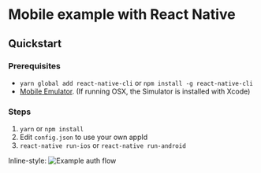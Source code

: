 # Mobile example with React Native

## Quickstart
### Prerequisites
* `yarn global add react-native-cli` or `npm install -g react-native-cli`
* [Mobile Emulator](http://facebook.github.io/react-native/releases/0.44/docs/getting-started.html). (If running OSX, the Simulator is installed with Xcode)

### Steps
1. `yarn` or `npm install`
2. Edit `config.json` to use your own appId
3. `react-native run-ios` or `react-native run-android`

Inline-style:
![Example auth flow](https://github.com/bitwala/api-examples/blob/master/readme/example-bitwala-auth-flow.jpg")
